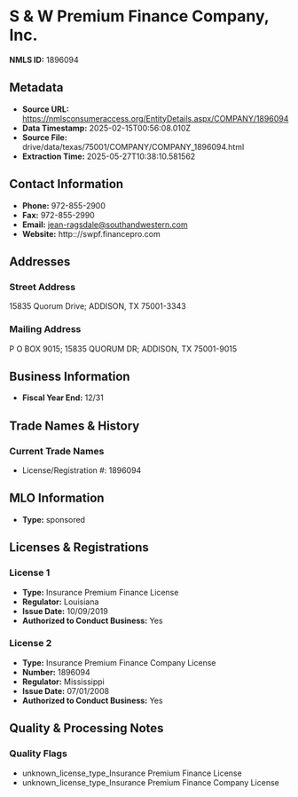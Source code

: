 # S & W Premium Finance Company, Inc.

**NMLS ID:** 1896094

## Metadata
- **Source URL:** https://nmlsconsumeraccess.org/EntityDetails.aspx/COMPANY/1896094
- **Data Timestamp:** 2025-02-15T00:56:08.010Z
- **Source File:** drive/data/texas/75001/COMPANY/COMPANY_1896094.html
- **Extraction Time:** 2025-05-27T10:38:10.581562

## Contact Information
- **Phone:** 972-855-2900
- **Fax:** 972-855-2990
- **Email:** jean-ragsdale@southandwestern.com
- **Website:** http:://swpf.financepro.com

## Addresses
### Street Address
15835 Quorum Drive; ADDISON, TX 75001-3343

### Mailing Address
P O BOX 9015; 15835 QUORUM DR; ADDISON, TX 75001-9015

## Business Information
- **Fiscal Year End:** 12/31

## Trade Names & History
### Current Trade Names
- License/Registration #: 1896094

## MLO Information
- **Type:** sponsored

## Licenses & Registrations

### License 1
- **Type:** Insurance Premium Finance License
- **Regulator:** Louisiana
- **Issue Date:** 10/09/2019
- **Authorized to Conduct Business:** Yes

### License 2
- **Type:** Insurance Premium Finance Company License
- **Number:** 1896094
- **Regulator:** Mississippi
- **Issue Date:** 07/01/2008
- **Authorized to Conduct Business:** Yes

## Quality & Processing Notes
### Quality Flags
- unknown_license_type_Insurance Premium Finance License
- unknown_license_type_Insurance Premium Finance Company License
